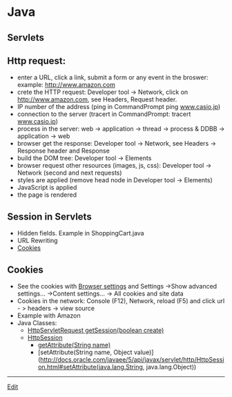 # Java

## Servlets

## Http request:
- enter a URL, click a link, submit a form or any event in the broswer: example: <http://www.amazon.com>
- crete the HTTP request: Developer tool -> Network, click on <http://www.amazon.com>, see Headers, Request header.
- IP number of the address (ping in CommandPrompt  ping www.casio.jp)
- connection to the server (tracert in CommandPrompt:   tracert www.casio.jp)
- process in the server: web -> application -> thread -> process & DDBB -> application -> web
- browser get the response: Developer tool -> Network, see Headers -> Response header and Response
- build the DOM tree: Developer tool -> Elements
- browser request other resources (images, js, css): Developer tool -> Network (second and next requests)
- styles are applied (remove head node in Developer tool -> Elements)
- JavaScript is applied
- the page is rendered

## Session in Servlets
- Hidden fields. Example in ShoppingCart.java
- URL Rewriting
- [Cookies](http://www.20thingsilearned.com/en-US/browser-cookies/1)

## Cookies
- See the cookies with [Browser settings](chrome://settings/) and Settings ->Show advanced settings... ->Content settings... -> All cookies and site data
- Cookies in the network: Console (F12), Network, reload (F5) and click url - > headers -> view source
- Example with Amazon
- Java Classes:
  - [HttpServletRequest getSession(boolean create)](http://docs.oracle.com/javaee/5/api/javax/servlet/http/HttpServletRequest.html#getSession(boolean))
  - [HttpSession](http://docs.oracle.com/javaee/5/api/index.html?javax/servlet/http/HttpSession.html)
    - [getAttribute(String name)](http://docs.oracle.com/javaee/5/api/javax/servlet/http/HttpSession.html#getAttribute(java.lang.String))
    - [setAttribute(String name, Object value)](http://docs.oracle.com/javaee/5/api/javax/servlet/http/HttpSession.html#setAttribute(java.lang.String, java.lang.Object))
    
---
[Edit](https://github.com/nicolasserrano/CS/edit/master/Servlets.md)
